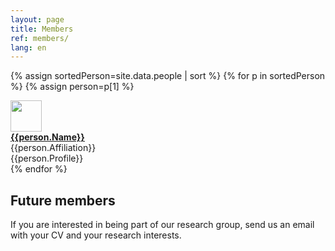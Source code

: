 ```yaml
---
layout: page
title: Members 
ref: members/
lang: en
---
```


{% assign sortedPerson=site.data.people | sort %}
{% for p in sortedPerson %}
{% assign person=p[1] %}

<div class="row">
	<div class="col-md-auto"> <img class="img-circle" src="{{site.baseurl}}/assets/{{person.pictureFileStem}}.jpg" width="50"> </div>
		<div class="col-md-auto"> <a href="{{person.url}}"> <strong>{{person.Name}}</strong></a> </div> 
		<div class="col-md-auto">{{person.Affiliation}}</div>
		<div class="col-md-auto">{{person.Profile}}</div>
	</div>
	{% endfor %}



## Future members
If you are interested in being part of our research group, send us an email with your CV and your research interests.

